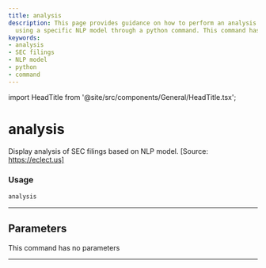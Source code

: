 ```yaml
---
title: analysis
description: This page provides guidance on how to perform an analysis of SEC filings
  using a specific NLP model through a python command. This command has no parameters.
keywords:
- analysis
- SEC filings
- NLP model
- python
- command
---
```


import HeadTitle from '@site/src/components/General/HeadTitle.tsx';

<HeadTitle title="analysis - Fa - Stocks - Reference | OpenBB Terminal Docs" />

# analysis

Display analysis of SEC filings based on NLP model. [Source: https://eclect.us]

### Usage

```python
analysis
```

---

## Parameters

This command has no parameters


---
